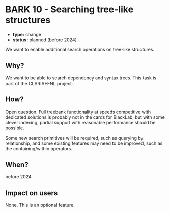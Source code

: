 # BARK 10 - Searching tree-like structures

- **type:** change
- **status:** planned (before 2024)

We want to enable additional search operations on tree-like structures.

## Why?

We want to be able to search dependency and syntax trees.
This task is part of the CLARIAH-NL project.

## How?

Open question. Full treebank functionality at speeds competitive with dedicated solutions is probably not in the cards for BlackLab, but with some clever indexing, partial support with reasonable performance should be possible.

Some new search primitives will be required, such as querying by relationship, and some existing features may need to be improved, such as the containing/within operators.

## When?

before 2024

## Impact on users

None. This is an optional feature.

